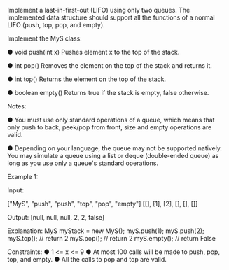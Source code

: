 Implement a last-in-first-out (LIFO) using only two queues. The implemented data structure should support all the functions of a normal LIFO (push, top, pop, and empty).

Implement the MyS class:

●	void push(int x) Pushes element x to the top of the stack.

●	int pop() Removes the element on the top of the stack and returns it.

●	int top() Returns the element on the top of the stack.

●	boolean empty() Returns true if the stack is empty, false otherwise.

Notes:

●	You must use only standard operations of a queue, which means that only push to back, peek/pop from front, size and empty operations are valid.

●	Depending on your language, the queue may not be supported natively. You may simulate a queue using a list or deque (double-ended queue) as long as you use only a queue's standard operations.

 
Example 1:

Input:

["MyS", "push", "push", "top", "pop", "empty"]
[[], [1], [2], [], [], []]

Output:
[null, null, null, 2, 2, false]

Explanation:
MyS myStack = new MyS();
myS.push(1);
myS.push(2);
myS.top(); // return 2
myS.pop(); // return 2
myS.empty(); // return False

 
Constraints:
●	1 <= x <= 9
●	At most 100 calls will be made to push, pop, top, and empty.
●	All the calls to pop and top are valid.
